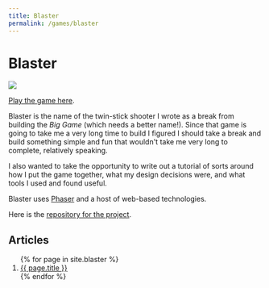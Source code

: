 ```yaml
---
title: Blaster
permalink: /games/blaster
---
```


# Blaster

<img src="{{ base.url }}/assets/blaster-screenshot.png">

[Play the game here][playblaster].

Blaster is the name of the twin-stick shooter I wrote as a break from building the _Big Game_ (which needs a better name!). Since that game is going to take me a very long time to build I figured I should take a break and build something simple and fun that wouldn't take me very long to complete, relatively speaking.

I also wanted to take the opportunity to write out a tutorial of sorts around how I put the game together, what my design decisions were, and what tools I used and found useful.

Blaster uses [Phaser][] and a host of web-based technologies.

Here is the [repository for the project][repo].

## Articles

<ol>
{% for page in site.blaster %}
  <li><a href="{{ page.url }}">{{ page.title }}</a></li>
{% endfor %}
</ol>

[playblaster]: http://blaster.drhayes.io
[phaser]: https://phaser.io/
[repo]: https://github.com/drhayes/blaster
